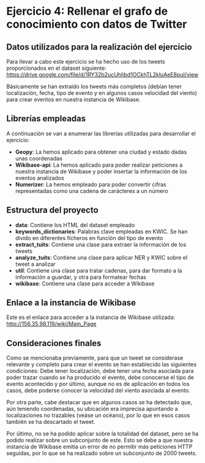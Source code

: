 # Ejercicio 4: Rellenar el grafo de conocimiento con datos de Twitter
## Datos utilizados para la realización del ejercicio
Para llevar a cabo este ejercicio se ha hecho uso de los tweets proporcionados en el dataset siguiente: https://drive.google.com/file/d/1RY32b2ucUhIibd1OCkhTL2kluAeE8puI/view

Básicamente se han extraído los tweets más completos (debían tener localización, fecha, tipo de evento y en algunos casos velocidad del viento) para crear eventos en nuestra instancia de Wikibase.

## Librerías empleadas
A continuación se van a enumerar las librerías utilizadas para desarrollar el ejercicio:
- **Geopy**: La hemos aplicado para obtener una ciudad y estado dadas unas coordenadas
- **Wikibase-api**: La hemos aplicado para poder realizar peticiones a nuestra instancia de Wikibase y poder insertar la información de los eventos analizados
- **Numerizer**: La hemos empleado para poder convertir cifras representadas como una cadena de carácteres a un número

## Estructura del proyecto
- **data**: Contiene los HTML del dataset empleado
- **keywords_dictionaries**: Palabras clave empleadas en KWIC. Se han divido en diferentes ficheros en función del tipo de evento
- **extract_tuits**: Contiene una clase para extraer la información de los tweets
- **analyze_tuits**: Contiene una clase para aplicar NER y KWIC sobre el tweet a analizar
- **util**: Contiene una clase para tratar cadenas, para dar formato a la información a guardar, y otra para formatear fechas
- **wikibase**: Contiene una clase para acceder a Wikibase

## Enlace a la instancia de Wikibase
Este es el enlace para acceder a la instancia de Wikibase utilizada: http://156.35.98.119/wiki/Main_Page

## Consideraciones finales
Como se mencionaba previamente, para que un tweet se considerase relevante y completo para crear el evento se han establecido las siguientes condiciones: Debe tener localización, debe tener una fecha asociada para poder trazar cuando se ha producido el evento, debe conocerse el tipo de evento acontecido y por último, aunque no es de aplicación en todos los casos, debe poderse conocer la velocidad del viento asociada al evento.

Por otra parte, cabe destacar que en algunos casos se ha detectado que, aún teniendo coordenadas, su ubicación era imprecisa apuntando a localizaciones no trazables (veáse un océano), por lo que en esos casos también se ha descartado el tweet.

Por último, no se ha podido aplicar sobre la totalidad del dataset, pero se ha podido realizar sobre un subconjunto de este. Esto se debe a que nuestra instancia de Wikibase emitía un error de no permitir más peticiones HTTP seguidas, por lo que se ha realizado sobre un subconjunto de 2000 tweets.
